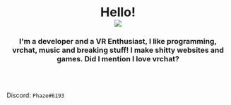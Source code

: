 <h1 align="center">
  Hello!<br />
  <img src="https://user-images.githubusercontent.com/57566773/232234373-28866d85-37f6-4d0e-b2b2-335cf2ed27b5.png">
</h1>

<h3 align="center">I'm a developer and a VR Enthusiast, I like programming, vrchat, music and breaking stuff! I make shitty websites and games. Did I mention I love vrchat?</h3><br /><br />

Discord: `Phaze#6193`
